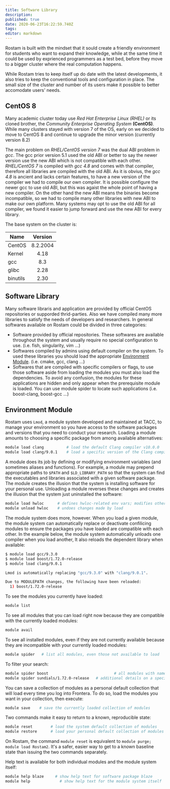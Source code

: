 ```yaml
---
title: Software Library
description: 
published: true
date: 2020-06-23T16:22:59.740Z
tags: 
editor: markdown
---
```


Rostam is built with the mindset that it sould create a friendly environment for students who want to expand their knowledge, while at the same time it could be used by exprienced programmers as a test bed, before they move to a bigger cluster where the real computation happens.

While Rostam tries to keep itself up do date with the latest developments, it also tries to keep the conventional tools and configuration in place. The small size of the cluster and number of its users make it possible to better accomodate users' needs.

## CentOS 8
Many academic cluster today use *Red Hat Enterprise Linux (RHEL)* or its cloned brother, the *Community Enterprise Operating System* **(CentOS)**. While many clusters stayed with version 7 of the OS, early on we decided to move to CentOS 8 and continue to upgrade the minor version (currently version 8.2)

The main problem on *RHEL/CentOS version 7* was the dual ABI problem in *gcc*. The gcc prior version 5.1 used the old ABI or better to say the newer version use the new ABI which is not compatible with each other. *RHEL/CentOS 7* is compiled with *gcc 4.8* and comes with that compiler, therefore all libraries are compiled with the old ABI. As it is obvius, the *gcc 4.8* is ancient and lacks certain features, to have a new version of the compiler we had to compile our own compiler. It is possible configure the newer gcc to use old ABI, but this was agaist the whole point of having a new compiler. On the other hand the new ABI means the binaries become incompatible, so we had to compile many other libraries with new ABI to make our own platform. Many systems may opt to use the old ABI for all compiler, we found it easier to jump forward and use the new ABI for every library.

The base system on the cluster is:

|Name     |Version   |
|---------|:--------:|
|CentOS   |8.2.2004  |
|Kernel   |4.18      |
|gcc      |8.3       |
|glibc    |2.28      |
|binutils |2.30      |

## Software Library

Many software libraris and application are provided by official CentOS repositories or supporded thrid-parties. Also we have compiled many more libraries to satisfy the needs of developers and researchers. In general softwares available on Rostam could be divided in three categories:

- Software provided by official repositories. These softwares are available throughout the system and usually require no special configuration to use. (i.e. fish, singularity, vim ...)
- Softwares compiled by admins using default compiler on the system. To used these libraries you should load the appropriate [Environment Module](#Environment-Module). (i.e. cmake, gcc, clang ...)
- Softwares that are compiled with specific compilers or flags, to use those software aside from loading the modules you must also load the dependencies. To avoid any confusion, the modules for these applications are hidden and only appear when the prerequisite module is loaded. You can use module spider to locate such applications (i.e. boost-clang, boost-gcc ...)

## Environment Module
Rostam uses `Lmod`, a module system developed and maintained at TACC, to manage your environment so you have access to the software packages and versions that you need to conduct your research. Loading a module amounts to choosing a specific package from among available alternatives:

```bash
module load clang          # load the default Clang compiler v10.0.0
module load clang/9.0.1    # load a specific version of the Clang compiler
```

A module does its job by defining or modifying environment variables (and sometimes aliases and functions). For example, a module may prepend appropriate paths to `$PATH` and `$LD_LIBRARY_PATH` so that the system can find the executables and libraries associated with a given software package. The module creates the illusion that the system is installing software for your personal use. Unloading a module reverses these changes and creates the illusion that the system just uninstalled the software:

```bash
module load hwloc      # defines hwloc-related env vars; modifies others
module unload hwloc    # undoes changes made by load
```

The module system does more, however. When you load a given module, the module system can automatically replace or deactivate confilicing modules to ensure the packages you have loaded are compatible with each other. In the example below, the module system automatically unloads one compiler when you load another, It also reloads the dependent library when available:

```bash
$ module load gcc/9.3.0
$ module load boost/1.72.0-release
$ module load clang/9.0.1 

Lmod is automatically replacing "gcc/9.3.0" with "clang/9.0.1".

Due to MODULEPATH changes, the following have been reloaded:
  1) boost/1.72.0-release

```

To see the modules you currently have loaded:

```bash
module list
```

To see all modules that you can load right now because they are compatible with the currently loaded modules:

```bash
module avail
```

To see all installed modules, even if they are not currently available because they are incompatible with your currently loaded modules:

```bash
module spider   # list all modules, even those not available to load
```

To filter your search:

```bash
module spider boost             				# all modules with names containing 'boost'
module spider sundials/1.72.0-release   # additional details on a specific module
```

You can save a collection of modules as a personal default collection that will load every time you log into Frontera. To do so, load the modules you want in your collection, then execute:

```bash
module save    # save the currently loaded collection of modules 
```

Two commands make it easy to return to a known, reproducible state:

```bash
module reset   		# load the system default collection of modules
module restore 		# load your personal default collection of modules
```

On Rostam, the command `module reset` is equivalent to `module purge; module load Rostam2`. It's a safer, easier way to get to a known baseline state than issuing the two commands separately.

Help text is available for both individual modules and the module system itself:

```bash
module help blaze     # show help text for software package blaze
module help         	# show help text for the module system itself
```
